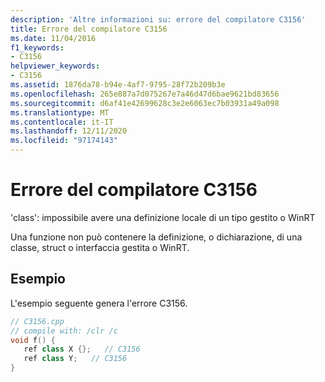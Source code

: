 ```yaml
---
description: 'Altre informazioni su: errore del compilatore C3156'
title: Errore del compilatore C3156
ms.date: 11/04/2016
f1_keywords:
- C3156
helpviewer_keywords:
- C3156
ms.assetid: 1876da78-b94e-4af7-9795-28f72b209b3e
ms.openlocfilehash: 265e887a7d075267e7a46d47d6bae9621bd83656
ms.sourcegitcommit: d6af41e42699628c3e2e6063ec7b03931a49a098
ms.translationtype: MT
ms.contentlocale: it-IT
ms.lasthandoff: 12/11/2020
ms.locfileid: "97174143"
---
```

# <a name="compiler-error-c3156"></a>Errore del compilatore C3156

'class': impossibile avere una definizione locale di un tipo gestito o WinRT

Una funzione non può contenere la definizione, o dichiarazione, di una classe, struct o interfaccia gestita o WinRT.

## <a name="example"></a>Esempio

L'esempio seguente genera l'errore C3156.

```cpp
// C3156.cpp
// compile with: /clr /c
void f() {
   ref class X {};   // C3156
   ref class Y;   // C3156
}
```
